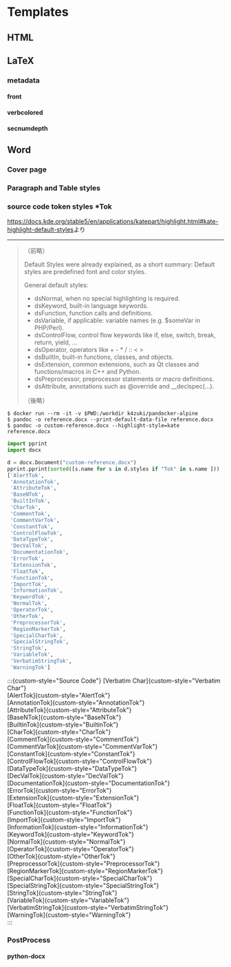 # Templates
## HTML
## LaTeX
### metadata
#### front
#### verbcolored
#### secnumdepth
## Word
### Cover page
### Paragraph and Table styles
### source code token styles \*Tok

<https://docs.kde.org/stable5/en/applications/katepart/highlight.html#kate-highlight-default-styles>より

---

> （前略）
>
> Default Styles were already explained, as a short summary: Default styles are predefined font and color styles.
>
> General default styles:
>
> - dsNormal, when no special highlighting is required.
> - dsKeyword, built-in language keywords.
> - dsFunction, function calls and definitions.
> - dsVariable, if applicable: variable names (e.g. $someVar in PHP/Perl).
> - dsControlFlow, control flow keywords like if, else, switch, break, return, yield, ...
> - dsOperator, operators like + - * / :: < >
> - dsBuiltIn, built-in functions, classes, and objects.
> - dsExtension, common extensions, such as Qt classes and functions/macros in C++ and Python.
> - dsPreprocessor, preprocessor statements or macro definitions.
> - dsAttribute, annotations such as @override and __declspec(...).
>
> （後略）

```shell
$ docker run --rm -it -v $PWD:/workdir k4zuki/pandocker-alpine
$ pandoc -o reference.docx --print-default-data-file reference.docx
$ pandoc -o custom-reference.docx --highlight-style=kate reference.docx
```

```python
import pprint
import docx

d = docx.Document("custom-reference.docx")
pprint.pprint(sorted([s.name for s in d.styles if "Tok" in s.name ]))
['AlertTok',
 'AnnotationTok',
 'AttributeTok',
 'BaseNTok',
 'BuiltInTok',
 'CharTok',
 'CommentTok',
 'CommentVarTok',
 'ConstantTok',
 'ControlFlowTok',
 'DataTypeTok',
 'DecValTok',
 'DocumentationTok',
 'ErrorTok',
 'ExtensionTok',
 'FloatTok',
 'FunctionTok',
 'ImportTok',
 'InformationTok',
 'KeywordTok',
 'NormalTok',
 'OperatorTok',
 'OtherTok',
 'PreprocessorTok',
 'RegionMarkerTok',
 'SpecialCharTok',
 'SpecialStringTok',
 'StringTok',
 'VariableTok',
 'VerbatimStringTok',
 'WarningTok']

```

:::{custom-style="Source Code"}
[Verbatim Char]{custom-style="Verbatim Char"}\
[AlertTok]{custom-style="AlertTok"}\
[AnnotationTok]{custom-style="AnnotationTok"}\
[AttributeTok]{custom-style="AttributeTok"}\
[BaseNTok]{custom-style="BaseNTok"}\
[BuiltinTok]{custom-style="BuiltinTok"}\
[CharTok]{custom-style="CharTok"}\
[CommentTok]{custom-style="CommentTok"}\
[CommentVarTok]{custom-style="CommentVarTok"}\
[ConstantTok]{custom-style="ConstantTok"}\
[ControlFlowTok]{custom-style="ControlFlowTok"}\
[DataTypeTok]{custom-style="DataTypeTok"}\
[DecValTok]{custom-style="DecValTok"}\
[DocumentationTok]{custom-style="DocumentationTok"}\
[ErrorTok]{custom-style="ErrorTok"}\
[ExtensionTok]{custom-style="ExtensionTok"}\
[FloatTok]{custom-style="FloatTok"}\
[FunctionTok]{custom-style="FunctionTok"}\
[ImportTok]{custom-style="ImportTok"}\
[InformationTok]{custom-style="InformationTok"}\
[KeywordTok]{custom-style="KeywordTok"}\
[NormalTok]{custom-style="NormalTok"}\
[OperatorTok]{custom-style="OperatorTok"}\
[OtherTok]{custom-style="OtherTok"}\
[PreprocessorTok]{custom-style="PreprocessorTok"}\
[RegionMarkerTok]{custom-style="RegionMarkerTok"}\
[SpecialCharTok]{custom-style="SpecialCharTok"}\
[SpecialStringTok]{custom-style="SpecialStringTok"}\
[StringTok]{custom-style="StringTok"}\
[VariableTok]{custom-style="VariableTok"}\
[VerbatimStringTok]{custom-style="VerbatimStringTok"}\
[WarningTok]{custom-style="WarningTok"}\
:::

### PostProcess
#### python-docx
